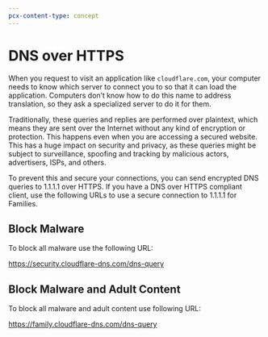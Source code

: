 ```yaml
---
pcx-content-type: concept
---
```


# DNS over HTTPS

When you request to visit an application like `cloudflare.com`, your computer needs to know which server to connect you to so that it can load the application. Computers don’t know how to do this name to address translation, so they ask a specialized server to do it for them.

Traditionally, these queries and replies are performed over plaintext, which means they are sent over the Internet without any kind of encryption or protection. This happens even when you are accessing a secured website. This has a huge impact on security and privacy, as these queries might be subject to surveillance, spoofing and tracking by malicious actors, advertisers, ISPs, and others.

To prevent this and secure your connections, you can send encrypted DNS queries to 1.1.1.1 over HTTPS. If you have a DNS over HTTPS compliant client, use the following URLs to use a secure connection to 1.1.1.1 for Families. 

## Block Malware

To block all malware use the following URL:

https://security.cloudflare-dns.com/dns-query

## Block Malware and Adult Content

To block all malware and adult content use following URL:

https://family.cloudflare-dns.com/dns-query